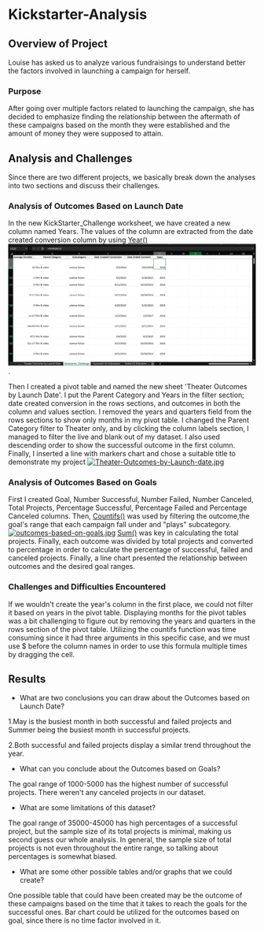 # Kickstarter-Analysis

## Overview of Project

Louise has asked us to analyze various fundraisings to understand better the factors involved in launching a campaign for herself.

### Purpose

After going over multiple factors related to launching the campaign, she has decided to emphasize finding the relationship between the aftermath of these campaigns based on the month they were established and the amount of money they were supposed to attain.

## Analysis and Challenges

Since there are two different projects, we basically break down the analyses into two sections and discuss their challenges.

### Analysis of Outcomes Based on Launch Date

In the new KickStarter_Challenge worksheet, we have created a new column named Years. The values of the column are extracted from the date created conversion column by using [Year()](https://support.microsoft.com/en-us/office/year-function-c64f017a-1354-490d-981f-578e8ec8d3b9) ![Year screenshot](year.PNG).

Then I created a pivot table and named the new sheet 'Theater Outcomes by Launch Date'. I put the Parent Category and Years in the filter section; date created conversion in the rows sections, and outcomes in both the column and values section. I removed the years and quarters field from the rows sections to show only months in my pivot table. I changed the Parent Category filter to Theater only, and by clicking the column labels section, I managed to filter the live and blank out of my dataset. I also used descending order to show the successful outcome in the first column. Finally, I inserted a line with markers chart and chose a suitable title to demonstrate my project
[![Theater-Outcomes-by-Launch-date.jpg](https://i.postimg.cc/YSWHZKST/Theater-Outcomes-by-Launch-date.jpg)](https://postimg.cc/d7wpZfr9)

### Analysis of Outcomes Based on Goals

First I created Goal, Number Successful, Number Failed, Number Canceled, Total Projects, Percentage Successful, Percentage Failed and Percentage Canceled columns. Then, [Countifs()](https://support.microsoft.com/en-us/office/countifs-function-dda3dc6e-f74e-4aee-88bc-aa8c2a866842?ui=en-us&rs=en-us&ad=us) was used by filtering the outcome,the goal's range that each campaign fall under and "plays" subcategory.[![outcomes-based-on-goals.jpg](https://i.postimg.cc/YSp6yk8C/outcomes-based-on-goals.jpg)](https://postimg.cc/mP51tv0v)
[Sum()](https://support.microsoft.com/en-us/office/sum-function-043e1c7d-7726-4e80-8f32-07b23e057f89) was key in calculating the total projects. Finally, each outcome was divided by total projects and converted to percentage in order to calculate the percentage of successful, failed and canceled projects. Finally, a line chart presented the relationship between outcomes and the desired goal ranges.

### Challenges and Difficulties Encountered

If we wouldn't create the year's column in the first place, we could not filter it based on years in the pivot table. Displaying months for the pivot tables was a bit challenging to figure out by removing the years and quarters in the rows section of the pivot table. Utilizing the countifs function was time consuming since it had three arguments in this specific case, and we must use $ before the column names in order to use this formula multiple times by dragging the cell.

## Results

- What are two conclusions you can draw about the Outcomes based on Launch Date?

1.May is the busiest month in both successful and failed projects and Summer being the busiest month in successful projects.

2.Both successful and failed projects display a similar trend throughout the year.

- What can you conclude about the Outcomes based on Goals?

The goal range of 1000-5000 has the highest number of successful projects. There weren't any canceled projects in our dataset.

- What are some limitations of this dataset?

The goal range of 35000-45000 has high percentages of a successful project, but the sample size of its total projects is minimal, making us second guess our whole analysis. In general, the sample size of total projects is not even throughout the entire range, so talking about percentages is somewhat biased.


- What are some other possible tables and/or graphs that we could create?

One possible table that could have been created may be the outcome of these campaigns based on the time that it takes to reach the goals for the successful ones. Bar chart could be utilized for the outcomes based on goal, since there is no time factor involved in it.
